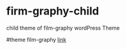 # firm-graphy-child
child theme of film-graphy wordPress Theme


#theme film-graphy
<a href="https://wordpress.org/themes/firm-graphy/">link</a>

